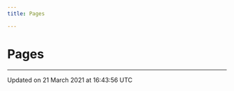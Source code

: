 ```yaml
---
title: Pages

---
```


# Pages







-------------------------------

Updated on 21 March 2021 at 16:43:56 UTC
